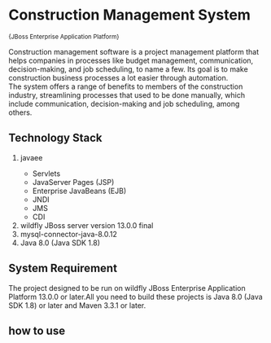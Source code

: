 <h1>Construction Management System</h1><small>{JBoss Enterprise Application Platform}</small>

<p>Construction management software is a project management platform that helps companies in processes like budget management, communication, decision-making, and job scheduling, to name a few. Its goal is to make construction business processes a lot easier through automation.<br>
The system offers a range of benefits to members of the construction industry, streamlining processes that used to be done manually, which include communication, decision-making and job scheduling, among others. </p>

<h2>Technology Stack</h2>
<ol>
    <li>javaee</li>
        <ul>
            <li>Servlets</li>
            <li>JavaServer Pages (JSP)</li>
            <li>Enterprise JavaBeans (EJB)</li>
            <li>JNDI</li>
            <li>JMS</li>
            <li>CDI</li>
        </ul>
    <li> wildfly JBoss server version 13.0.0 final</li>
    <li> mysql-connector-java-8.0.12</li>  
    <li>Java 8.0 (Java SDK 1.8)</li>
 </ol>
 <h2>System Requirement</h2>
 <p> The project designed to be run on wildfly JBoss Enterprise Application Platform 13.0.0 or later.All you need to build these projects is Java 8.0 (Java SDK 1.8) or later and Maven 3.3.1 or later.
</p>
<h2>how to use <h2>
